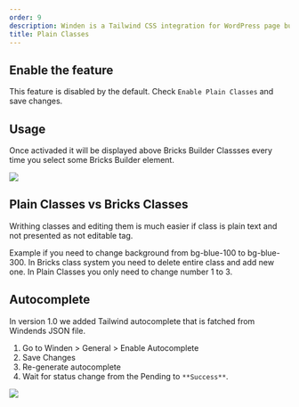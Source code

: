 ```yaml
---
order: 9
description: Winden is a Tailwind CSS integration for WordPress page builders.
title: Plain Classes
---
```


## Enable the feature

This feature is disabled by the default.
Check `Enable Plain Classes` and save changes.

## Usage

Once activaded it will be displayed above Bricks Builder Classses every time you select some Bricks Builder element. 

![](../img/plain-classes.png)

## Plain Classes vs Bricks Classes

Writhing classes and editing them is much easier if class is plain text and not presented as not editable tag. 

Example if you need to change background from bg-blue-100 to bg-blue-300. In Bricks class system you need to delete entire class and add new one. In Plain Classes you only need to change number 1 to 3. 

## Autocomplete

In version 1.0 we added Tailwind autocomplete that is fatched from Windends JSON file. 

1. Go to Winden > General > Enable Autocomplete
2. Save Changes
3. Re-generate autocomplete
4. Wait for status change from the Pending to `**Success**`. 


![](../img/winden-autocomplete.png)